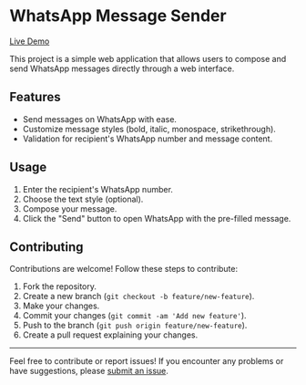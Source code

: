 # WhatsApp Message Sender

[Live Demo](https://codewarnab.github.io/whatsapp-message-sender/)

This project is a simple web application that allows users to compose and send WhatsApp messages directly through a web interface.

## Features

- Send messages on WhatsApp with ease.
- Customize message styles (bold, italic, monospace, strikethrough).
- Validation for recipient's WhatsApp number and message content.

## Usage

1. Enter the recipient's WhatsApp number.
2. Choose the text style (optional).
3. Compose your message.
4. Click the "Send" button to open WhatsApp with the pre-filled message.

## Contributing

Contributions are welcome! Follow these steps to contribute:

1. Fork the repository.
2. Create a new branch (`git checkout -b feature/new-feature`).
3. Make your changes.
4. Commit your changes (`git commit -am 'Add new feature'`).
5. Push to the branch (`git push origin feature/new-feature`).
6. Create a pull request explaining your changes.

---

Feel free to contribute or report issues! If you encounter any problems or have suggestions, please [submit an issue](https://github.com/codewarnab/whatsapp-message-sender/issues).
